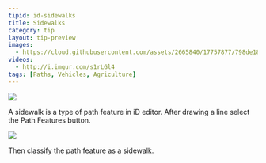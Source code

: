 ```yaml
---
tipid: id-sidewalks
title: Sidewalks
category: tip
layout: tip-preview
images:
  - https://cloud.githubusercontent.com/assets/2665840/17757877/798de18a-64b8-11e6-982b-5f4810f4ee2c.png
videos: 
  - http://i.imgur.com/s1rLGl4
tags: [Paths, Vehicles, Agriculture]
---
```


<img src="{{ site.baseurl }}/images/path_features_button.png">

<p>A sidewalk is a type of path feature in iD editor. After drawing a line select the Path Features button.</p>

<img src="{{ site.baseurl }}/images/sidewalk_button.png">

<p>Then classify the path feature as a sidewalk. </p>


